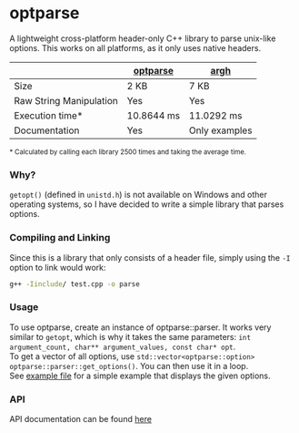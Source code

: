 # optparse
A lightweight cross-platform header-only C++ library to parse unix-like options. This works on all platforms, as it only uses native headers.

| | [optparse](https://github.com/y21/optparse) | [argh](https://github.com/aardvarkk/argh) |
|-|------------|---------------|
| Size | 2 KB | 7 KB |
| Raw String Manipulation | Yes | Yes |
| Execution time\* | 10.8644 ms | 11.0292 ms |
| Documentation | Yes | Only examples |

<sub>\* Calculated by calling each library 2500 times and taking the average time.</sub>

### Why?
`getopt()` (defined in `unistd.h`) is not available on Windows and other operating systems, so I have decided to write a simple library that parses options.

### Compiling and Linking
Since this is a library that only consists of a header file, simply using the `-I` option to link would work:
```sh
g++ -Iinclude/ test.cpp -o parse
```

### Usage
To use optparse, create an instance of optparse::parser. It works very similar to `getopt`, which is why it takes the same parameters: `int argument_count, char** argument_values, const char* opt`. <br/>
To get a vector of all options, use `std::vector<optparse::option> optparse::parser::get_options()`. You can then use it in a loop. <br/>
See [example file](https://github.com/y21/optparse/blob/master/test.cpp) for a simple example that displays the given options.

### API
API documentation can be found [here](https://y21.github.io/optparse)
